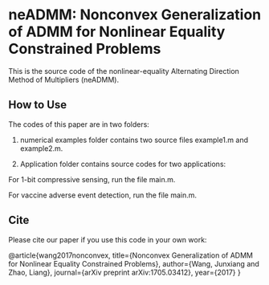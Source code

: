 # neADMM: Nonconvex Generalization of ADMM for Nonlinear Equality Constrained Problems
This is the source code of the nonlinear-equality Alternating Direction Method of Multipliers (neADMM).

## How to Use

The codes of this paper are in two folders:

1. numerical examples folder contains two source files example1.m and example2.m.

2. Application folder contains source codes for two applications: 

For 1-bit compressive sensing, run the file main.m. 

For vaccine adverse event detection, run the file main.m.

## Cite

Please cite our paper if you use this code in your own work:

@article{wang2017nonconvex,
  title={Nonconvex Generalization of ADMM for Nonlinear Equality Constrained Problems},
  author={Wang, Junxiang and Zhao, Liang},
  journal={arXiv preprint arXiv:1705.03412},
  year={2017}
}
